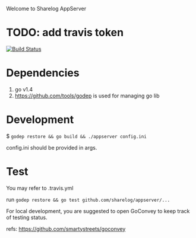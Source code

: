 Welcome to Sharelog AppServer 

# TODO: add travis token
[![Build Status](https://magnum.travis-ci.com/sharelog/appserver.svg?token=$TOKEN)](https://magnum.travis-ci.com/sharelog/appserver)

Dependencies
============
1. go v1.4
2. https://github.com/tools/godep is used for managing go lib

Development
===========
$ `godep restore && go build && ./appserver config.ini`

config.ini should be provided in args.

Test
====
You may refer to .travis.yml

run `godep restore && go test github.com/sharelog/appserver/...`

For local development, you are suggested to open GoConvey to keep track of testing status.

refs: https://github.com/smartystreets/goconvey

